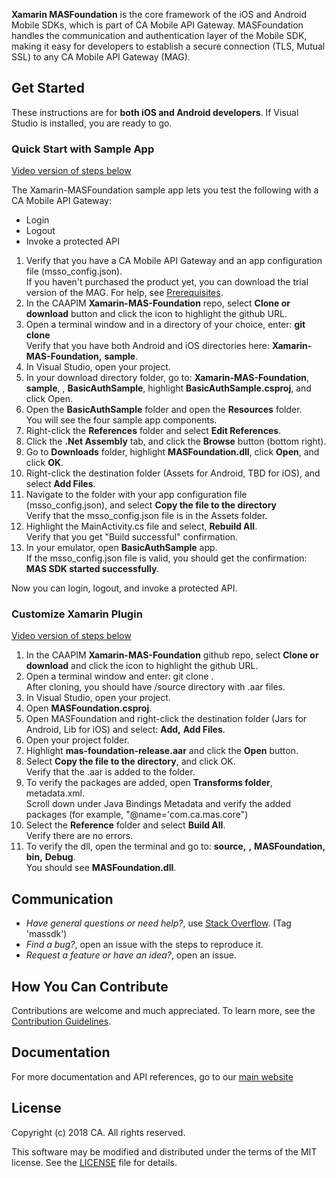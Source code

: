 
**Xamarin MASFoundation** is the core framework of the iOS and Android Mobile SDKs, which is part of CA Mobile API Gateway. MASFoundation handles the communication and authentication layer of the Mobile SDK, making it easy for developers to establish a secure connection (TLS, Mutual SSL) to any CA Mobile API Gateway (MAG).

## Get Started

These instructions are for **both iOS and Android developers**. If Visual Studio is installed, you are ready to go. 

### Quick Start with Sample App

[Video version of steps below](https://tbd)

The Xamarin-MASFoundation sample app lets you test the following with a CA Mobile API Gateway:

- Login
- Logout
- Invoke a protected API 

1. Verify that you have a CA Mobile API Gateway and an app configuration file (msso_config.json).  
If you haven't purchased the product yet, you can download the trial version of the MAG. For help, see [Prerequisites][prerequisites].
2. In the CAAPIM **Xamarin-MAS-Foundation** repo, select **Clone or download** button and click the icon to highlight the github URL.
3. Open a terminal window and in a directory of your choice, enter: **git clone <github URL>**     
Verify that you have both Android and iOS directories here: **Xamarin-MAS-Foundation,** **sample**.
4. In Visual Studio, open your project.
5. In your download directory folder, go to: **Xamarin-MAS-Foundation**, **sample**, <platform>, **BasicAuthSample**, highlight **BasicAuthSample.csproj**, and click Open. 
6. Open the **BasicAuthSample** folder and open the **Resources** folder.  
You will see the four sample app components.
7. Right-click the **References** folder and select **Edit References**. 
8. Click the **.Net Assembly** tab, and click the **Browse** button (bottom right).
9. Go to **Downloads** folder, highlight **MASFoundation.dll**, click **Open**, and click **OK**. 
10. Right-click the destination folder (Assets for Android, TBD for iOS), and select **Add Files**.
11. Navigate to the folder with your app configuration file (msso_config.json), and select **Copy the file to the directory**  
Verify that the msso_config.json file is in the Assets folder. 
12. Highlight the MainActivity.cs file and select, **Rebuild All**.  
Verify that you get "Build successful" confirmation.
13. In your emulator, open **BasicAuthSample** app.  
If the msso_config.json file is valid, you should get the confirmation: **MAS SDK started successfully**.

Now you can login, logout, and invoke a protected API. 

### Customize Xamarin Plugin 

[Video version of steps below](https://tbd)

1. In the CAAPIM **Xamarin-MAS-Foundation** github repo, select **Clone or download** and click the icon to highlight the github URL.
2. Open a terminal window and enter: git clone <github URL>.  
After cloning, you should have /source directory with .aar files.
3. In Visual Studio, open your project.
4. Open **MASFoundation.csproj**. 
5. Open MASFoundation and right-click the destination folder (Jars for Android, Lib for iOS) and select: **Add,** **Add Files**.
6. Open your project folder. 
7. Highlight **mas-foundation-release.aar** and click the **Open** button.
8. Select **Copy the file to the directory**, and click OK.  
Verify that the .aar is added to the folder.
9. To verify the packages are added, open **Transforms folder**, metadata.xml.  
Scroll down under Java Bindings Metadata and verify the added packages (for example, "@name='com.ca.mas.core")
10. Select the **Reference** folder and select **Build All**.  
Verify there are no errors.
11. To verify the dll, open the terminal and go to: **source,** **<platform>,** **MASFoundation,** **bin,** **Debug**.  
You should see **MASFoundation.dll**. 
 
## Communication

- *Have general questions or need help?*, use [Stack Overflow][StackOverflow]. (Tag 'massdk')
- *Find a bug?*, open an issue with the steps to reproduce it.
- *Request a feature or have an idea?*, open an issue.

## How You Can Contribute

Contributions are welcome and much appreciated. To learn more, see the [Contribution Guidelines][contributing].

## Documentation

For more documentation and API references, go to our [main website][docs]

## License

Copyright (c) 2018 CA. All rights reserved.

This software may be modified and distributed under the terms
of the MIT license. See the [LICENSE][license-link] file for details.

 [mag]: https://docops.ca.com/mag
 [mas.ca.com]: http://mas.ca.com/
 [get-started]: http://mas.ca.com/get-started/
 [docs]: http://mas.ca.com/docs/
 [blog]: http://mas.ca.com/blog/
 [videos]: https://www.ca.com/us/developers/mas/videos.html
 [StackOverflow]: http://stackoverflow.com/questions/tagged/massdk
 [download]: https://github.com/CAAPIM/iOS-MAS-Foundation/archive/master.zip
 [contributing]: https://github.com/CAAPIM/iOS-MAS-Foundation/blob/develop/CONTRIBUTING.md
 [license-link]: /LICENSE
 [prerequisites]: http://mas.ca.com/docs/ios/1.6.00/guides/#prerequisites
